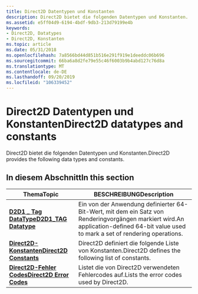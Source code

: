 ```yaml
---
title: Direct2D Datentypen und Konstanten
description: Direct2D bietet die folgenden Datentypen und Konstanten.
ms.assetid: e5ff04d9-6194-4bdf-9db3-213d79199e4b
keywords:
- Direct2D, Datatypes
- Direct2D, Konstanten
ms.topic: article
ms.date: 05/31/2018
ms.openlocfilehash: 7a8566bd44d851b516e291f919e1deeddc06b696
ms.sourcegitcommit: 66ba6a8d2fe79e55c46f6003b9b4abd127c76d8a
ms.translationtype: MT
ms.contentlocale: de-DE
ms.lasthandoff: 09/20/2019
ms.locfileid: "106339452"
---
```

# <a name="direct2d-datatypes-and-constants"></a><span data-ttu-id="18544-105">Direct2D Datentypen und Konstanten</span><span class="sxs-lookup"><span data-stu-id="18544-105">Direct2D datatypes and constants</span></span>

<span data-ttu-id="18544-106">Direct2D bietet die folgenden Datentypen und Konstanten.</span><span class="sxs-lookup"><span data-stu-id="18544-106">Direct2D provides the following data types and constants.</span></span>

## <a name="in-this-section"></a><span data-ttu-id="18544-107">In diesem Abschnitt</span><span class="sxs-lookup"><span data-stu-id="18544-107">In this section</span></span>



| <span data-ttu-id="18544-108">Thema</span><span class="sxs-lookup"><span data-stu-id="18544-108">Topic</span></span>                                                           | <span data-ttu-id="18544-109">BESCHREIBUNG</span><span class="sxs-lookup"><span data-stu-id="18544-109">Description</span></span>                                                                                 |
|-----------------------------------------------------------------|---------------------------------------------------------------------------------------------|
| [<span data-ttu-id="18544-110">**D2D1 \_ Tag DataType**</span><span class="sxs-lookup"><span data-stu-id="18544-110">**D2D1\_TAG Datatype**</span></span>](d2d1-tag.md)<br/>               | <span data-ttu-id="18544-111">Ein von der Anwendung definierter 64-Bit-Wert, mit dem ein Satz von Renderingvorgängen markiert wird.</span><span class="sxs-lookup"><span data-stu-id="18544-111">An application-defined 64-bit value used to mark a set of rendering operations.</span></span> <br/> |
| [<span data-ttu-id="18544-112">**Direct2D-Konstanten**</span><span class="sxs-lookup"><span data-stu-id="18544-112">**Direct2D Constants**</span></span>](direct2d-constants.md)<br/>     | <span data-ttu-id="18544-113">Direct2D definiert die folgende Liste von Konstanten.</span><span class="sxs-lookup"><span data-stu-id="18544-113">Direct2D defines the following list of constants.</span></span><br/>                                |
| [<span data-ttu-id="18544-114">**Direct2D-Fehler Codes**</span><span class="sxs-lookup"><span data-stu-id="18544-114">**Direct2D Error Codes**</span></span>](direct2d-error-codes.md)<br/> | <span data-ttu-id="18544-115">Listet die von Direct2D verwendeten Fehlercodes auf.</span><span class="sxs-lookup"><span data-stu-id="18544-115">Lists the error codes used by Direct2D.</span></span><br/>                                          |



 

 

 





